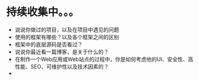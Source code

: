 # 持续收集中。。。
+ 说说你做过的项目，以及在项目中遇见的问题
+ 使用的框架有哪些？以及各个框架之间的区别
+ 框架中的底层源码是否看过？
+ 说说你最近看一篇博客，是关于什么的？
+ 在制作一个Web应用或Web站点的过程中，你是如何考虑他的UI、安全性、高性能、SEO、可维护性以及技术因素的？
+ 